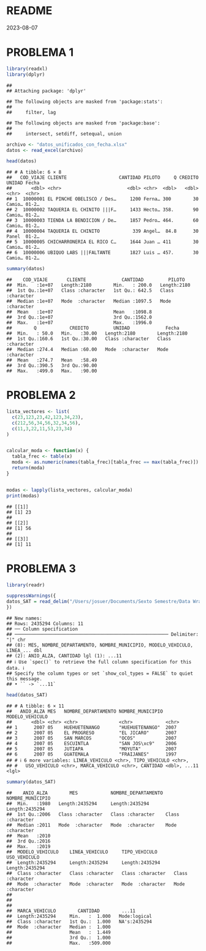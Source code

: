 README
================
2023-08-07

# PROBLEMA 1

``` r
library(readxl)
library(dplyr)
```

    ## 
    ## Attaching package: 'dplyr'

    ## The following objects are masked from 'package:stats':
    ## 
    ##     filter, lag

    ## The following objects are masked from 'package:base':
    ## 
    ##     intersect, setdiff, setequal, union

``` r
archivo <- "datos_unificados_con_fecha.xlsx"
datos <- read_excel(archivo)

head(datos)
```

    ## # A tibble: 6 × 8
    ##   COD_VIAJE CLIENTE                   CANTIDAD PILOTO     Q CREDITO UNIDAD Fecha
    ##       <dbl> <chr>                        <dbl> <chr>  <dbl>   <dbl> <chr>  <chr>
    ## 1  10000001 EL PINCHE OBELISCO / Des…     1200 Ferna… 300        30 Camio… 01-2…
    ## 2  10000002 TAQUERIA EL CHINITO |||F…     1433 Hecto… 358.       90 Camio… 01-2…
    ## 3  10000003 TIENDA LA BENDICION / De…     1857 Pedro… 464.       60 Camio… 01-2…
    ## 4  10000004 TAQUERIA EL CHINITO            339 Angel…  84.8      30 Panel  01-2…
    ## 5  10000005 CHICHARRONERIA EL RICO C…     1644 Juan … 411        30 Camio… 01-2…
    ## 6  10000006 UBIQUO LABS |||FALTANTE       1827 Luis … 457.       30 Camio… 01-2…

``` r
summary(datos)
```

    ##    COD_VIAJE       CLIENTE             CANTIDAD         PILOTO         
    ##  Min.   :1e+07   Length:2180        Min.   : 200.0   Length:2180       
    ##  1st Qu.:1e+07   Class :character   1st Qu.: 642.5   Class :character  
    ##  Median :1e+07   Mode  :character   Median :1097.5   Mode  :character  
    ##  Mean   :1e+07                      Mean   :1098.8                     
    ##  3rd Qu.:1e+07                      3rd Qu.:1562.0                     
    ##  Max.   :1e+07                      Max.   :1996.0                     
    ##        Q            CREDITO         UNIDAD             Fecha          
    ##  Min.   : 50.0   Min.   :30.00   Length:2180        Length:2180       
    ##  1st Qu.:160.6   1st Qu.:30.00   Class :character   Class :character  
    ##  Median :274.4   Median :60.00   Mode  :character   Mode  :character  
    ##  Mean   :274.7   Mean   :58.49                                        
    ##  3rd Qu.:390.5   3rd Qu.:90.00                                        
    ##  Max.   :499.0   Max.   :90.00

# PROBLEMA 2

``` r
lista_vectores <- list(
  c(23,123,23,42,123,34,23),
  c(212,56,34,56,32,34,56),
  c(11,3,22,11,53,23,34)
)


calcular_moda <- function(x) {
  tabla_frec <- table(x)
  moda <- as.numeric(names(tabla_frec)[tabla_frec == max(tabla_frec)])
  return(moda)
}


modas <- lapply(lista_vectores, calcular_moda)
print(modas)
```

    ## [[1]]
    ## [1] 23
    ## 
    ## [[2]]
    ## [1] 56
    ## 
    ## [[3]]
    ## [1] 11

# PROBLEMA 3

``` r
library(readr)

suppressWarnings({
datos_SAT = read_delim("/Users/josuer/Documents/Sexto Semestre/Data Wrangling/INE_PARQUE_VEHICULAR_2019.txt", delim="|")
})
```

    ## New names:
    ## Rows: 2435294 Columns: 11
    ## ── Column specification
    ## ──────────────────────────────────────────────────────── Delimiter: "|" chr
    ## (8): MES, NOMBRE_DEPARTAMENTO, NOMBRE_MUNICIPIO, MODELO_VEHICULO, LINEA_... dbl
    ## (2): ANIO_ALZA, CANTIDAD lgl (1): ...11
    ## ℹ Use `spec()` to retrieve the full column specification for this data. ℹ
    ## Specify the column types or set `show_col_types = FALSE` to quiet this message.
    ## • `` -> `...11`

``` r
head(datos_SAT)
```

    ## # A tibble: 6 × 11
    ##   ANIO_ALZA MES   NOMBRE_DEPARTAMENTO NOMBRE_MUNICIPIO MODELO_VEHICULO
    ##       <dbl> <chr> <chr>               <chr>            <chr>          
    ## 1      2007 05    HUEHUETENANGO       "HUEHUETENANGO"  2007           
    ## 2      2007 05    EL PROGRESO         "EL JICARO"      2007           
    ## 3      2007 05    SAN MARCOS          "OCOS"           2007           
    ## 4      2007 05    ESCUINTLA           "SAN JOS\xc9"    2006           
    ## 5      2007 05    JUTIAPA             "MOYUTA"         2007           
    ## 6      2007 05    GUATEMALA           "FRAIJANES"      1997           
    ## # ℹ 6 more variables: LINEA_VEHICULO <chr>, TIPO_VEHICULO <chr>,
    ## #   USO_VEHICULO <chr>, MARCA_VEHICULO <chr>, CANTIDAD <dbl>, ...11 <lgl>

``` r
summary(datos_SAT)
```

    ##    ANIO_ALZA        MES            NOMBRE_DEPARTAMENTO NOMBRE_MUNICIPIO  
    ##  Min.   :1980   Length:2435294     Length:2435294      Length:2435294    
    ##  1st Qu.:2006   Class :character   Class :character    Class :character  
    ##  Median :2011   Mode  :character   Mode  :character    Mode  :character  
    ##  Mean   :2010                                                            
    ##  3rd Qu.:2016                                                            
    ##  Max.   :2019                                                            
    ##  MODELO_VEHICULO    LINEA_VEHICULO     TIPO_VEHICULO      USO_VEHICULO      
    ##  Length:2435294     Length:2435294     Length:2435294     Length:2435294    
    ##  Class :character   Class :character   Class :character   Class :character  
    ##  Mode  :character   Mode  :character   Mode  :character   Mode  :character  
    ##                                                                             
    ##                                                                             
    ##                                                                             
    ##  MARCA_VEHICULO        CANTIDAD        ...11        
    ##  Length:2435294     Min.   :  1.000   Mode:logical  
    ##  Class :character   1st Qu.:  1.000   NA's:2435294  
    ##  Mode  :character   Median :  1.000                 
    ##                     Mean   :  1.449                 
    ##                     3rd Qu.:  1.000                 
    ##                     Max.   :509.000
